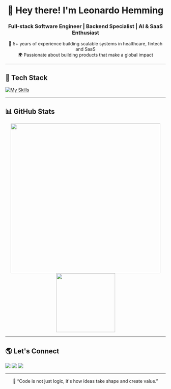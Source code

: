<h1 align="center">👋 Hey there! I'm Leonardo Hemming</h1>
<h3 align="center">Full-stack Software Engineer | Backend Specialist | AI & SaaS Enthusiast</h3>

<p align="center">
  💼 5+ years of experience building scalable systems in healthcare, fintech and SaaS <br/>
  🌍 Passionate about building products that make a global impact
</p>

---

## 🚀 Tech Stack

[![My Skills](https://skillicons.dev/icons?i=java,php,nodejs,ts,react,postgres,mysql,aws,docker,git,linux)](https://skillicons.dev)

---

## 📊 GitHub Stats

<div align="center">
  <a href="https://github.com/LdSH-dev">
    <img width="470em" src="http://github-readme-streak-stats.herokuapp.com?user=LdSH-dev&theme=dark&hide_border=true"/>
    <img height="185em" src="https://github-readme-stats.vercel.app/api/top-langs/?username=LdSH-dev&hide_progress=false&layout=compact&lang_count=10&theme=dark&border_color=#000000"/>
  </a>
</div>

---

## 🌎 Let's Connect

<a href="mailto:leonardohemming@gmail.com"><img src="https://img.shields.io/badge/-Gmail-D14836?style=for-the-badge&logo=gmail&logoColor=white" /></a>
<a href="https://www.linkedin.com/in/leonardo-hemming/" target="_blank"><img src="https://img.shields.io/badge/-LinkedIn-%230077B5?style=for-the-badge&logo=linkedin&logoColor=white" /></a>
<a href="https://instagram.com/leonardohemming" target="_blank"><img src="https://img.shields.io/badge/-Instagram-%23E4405F?style=for-the-badge&logo=instagram&logoColor=white" /></a>

---

<p align="center">🧠 “Code is not just logic, it's how ideas take shape and create value.”</p>
